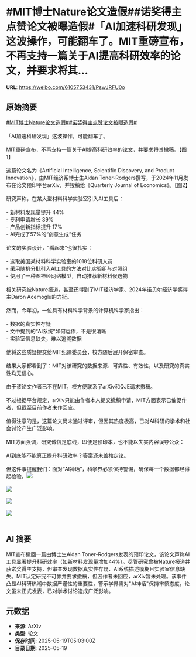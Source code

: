 # #MIT博士Nature论文造假##诺奖得主点赞论文被曝造假#「AI加速科研发现」这波操作，可能翻车了。MIT重磅宣布，不再支持一篇关于AI提高科研效率的论文，并要求将其...

**URL**: https://weibo.com/6105753431/PswJRFU0o

## 原始摘要

<a href="https://m.weibo.cn/search?containerid=231522type%3D1%26t%3D10%26q%3D%23MIT%E5%8D%9A%E5%A3%ABNature%E8%AE%BA%E6%96%87%E9%80%A0%E5%81%87%23&amp;extparam=%23MIT%E5%8D%9A%E5%A3%ABNature%E8%AE%BA%E6%96%87%E9%80%A0%E5%81%87%23" data-hide=""><span class="surl-text">#MIT博士Nature论文造假#</span></a><a href="https://m.weibo.cn/search?containerid=231522type%3D1%26t%3D10%26q%3D%23%E8%AF%BA%E5%A5%96%E5%BE%97%E4%B8%BB%E7%82%B9%E8%B5%9E%E8%AE%BA%E6%96%87%E8%A2%AB%E6%9B%9D%E9%80%A0%E5%81%87%23&amp;extparam=%23%E8%AF%BA%E5%A5%96%E5%BE%97%E4%B8%BB%E7%82%B9%E8%B5%9E%E8%AE%BA%E6%96%87%E8%A2%AB%E6%9B%9D%E9%80%A0%E5%81%87%23" data-hide=""><span class="surl-text">#诺奖得主点赞论文被曝造假#</span></a><br><br>「AI加速科研发现」这波操作，可能翻车了。<br><br>MIT重磅宣布，不再支持一篇关于AI提高科研效率的论文，并要求将其撤稿。【图1】<br><br>这篇论文名为《Artificial Intelligence, Scientific Discovery, and Product Innovation》，由MIT经济系博士生Aidan Toner-Rodgers撰写，于2024年11月发布在论文预印平台arXiv，并投稿给《Quarterly Journal of Economics》。【图2】<br><br>研究声称，在某大型材料科学实验室引入AI工具后：<br><br>- 新材料发现量提升 44%<br>- 专利申请增长 39%<br>- 产品创新指标提升 17%<br>- AI完成了57%的“创意生成”任务<br><br>论文的实验设计，“看起来”也很扎实：<br><br>- 选取美国某材料科学实验室的1018位科研人员<br>- 采用随机分批引入AI工具的方法对比实验组与对照组<br>- 使用了一种图神经网络模型，自动推荐新材料候选物<br><br>相关研究被Nature报道，甚至还得到了MIT经济学家、2024年诺贝尔经济学奖得主Daron Acemoglu的力挺。<br><br>然而，今年初，一位具有材料科学背景的计算机科学家指出：<br><br>- 数据的真实性存疑<br>- 文中提到的“AI系统”如何运作，不是很清晰<br>- 实验室信息缺失，难以追溯数据<br><br>他将这些质疑提交给MIT纪律委员会，校方随后展开保密审查。<br><br>结果大家都看到了：MIT对该研究的数据来源、可靠性、有效性，以及研究的真实性均无信心。<br><br>由于该论文作者已不在MIT，校方便联系了arXiv和QJE请求撤稿。<br><br>不过根据平台规定，arXiv只能由作者本人提交撤稿申请，MIT方面表示已催促作者，但截至目前作者未作回应。<br><br>值得注意的是，这篇论文尚未通过评审，但因其热度极高，已对AI科研的学术和社会讨论产生广泛影响。<br><br>MIT方面强调，研究诚信是底线，即便是预印本，也不能以失实内容误导公众：<br><br>AI到底能不能真正提升科研效率？答案还未盖棺定论。<br><br>但这件事提醒我们：面对“AI神话”，科学界必须保持警惕，确保每一个数据都经得起检验。<img style="" src="https://tvax2.sinaimg.cn/large/006Fd7o3ly1i1kols55enj30xa0u0tfq.jpg" referrerpolicy="no-referrer"><br><br><img style="" src="https://tvax3.sinaimg.cn/large/006Fd7o3ly1i1kolt2x86j30uy0u0tej.jpg" referrerpolicy="no-referrer"><br><br><img style="" src="https://tvax4.sinaimg.cn/large/006Fd7o3ly1i1koltkp1hj30w60sugow.jpg" referrerpolicy="no-referrer"><br><br><img style="" src="https://tvax1.sinaimg.cn/large/006Fd7o3ly1i1kolurmv4j30q40jedit.jpg" referrerpolicy="no-referrer"><br><br>

## AI 摘要

MIT宣布撤回一篇由博士生Aidan Toner-Rodgers发表的预印论文，该论文声称AI工具显著提升科研效率（如新材料发现量增加44%）。尽管研究曾被Nature报道并获诺奖得主支持，但审查发现数据真实性存疑、AI系统描述模糊且实验室信息缺失。MIT认定研究不可靠并要求撤稿，但因作者未回应，arXiv暂未处理。该事件凸显AI科研热潮中数据严谨性的重要性，警示学界需对"AI神话"保持审慎态度。论文虽未正式发表，已对学术讨论造成广泛影响。

## 元数据

- **来源**: ArXiv
- **类型**: 论文
- **保存时间**: 2025-05-19T05:03:00Z
- **目录日期**: 2025-05-19
